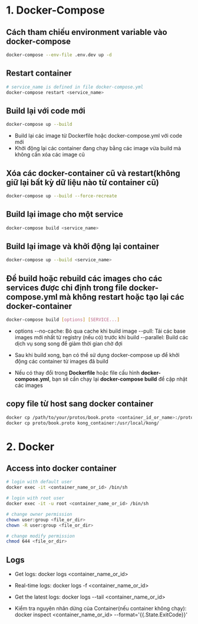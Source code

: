 # 1. Docker-Compose

## Cách tham chiếu environment variable vào docker-compose

```bash
docker-compose --env-file .env.dev up -d
```

## Restart container

```bash
# service_name is defined in file docker-compose.yml
docker-compose restart <service_name>
```

## Build lại với code mới

```bash
docker-compose up --build
```

- Build lại các image từ Dockerfile hoặc docker-compose.yml với code mới
- Khởi động lại các container đang chạy bằng các image vừa build mà không cần xóa các image cũ

## Xóa các docker-container cũ và restart(không giữ lại bất kỳ dữ liệu nào từ container cũ)

```bash
docker-compose up --build --force-recreate
```

## Build lại image cho một service

```bash
docker-compose build <service_name>
```

## Build lại image và khởi động lại container

```bash
docker-compose up --build <service_name>
```

## Để build hoặc rebuild các images cho các services được chỉ định trong file docker-compose.yml mà không restart hoặc tạo lại các docker-container

```bash
docker-compose build [options] [SERVICE...]
```

- options
  --no-cache: Bỏ qua cache khi build image
  --pull: Tải các base images mới nhất từ registry (nếu có) trước khi build
  --parallel: Build các dịch vụ song song để giảm thời gian chờ đợi

- Sau khi build xong, bạn có thể sử dụng docker-compose up để khởi động các container từ images đã build
- Nếu có thay đổi trong **Dockerfile** hoặc file cấu hình **docker-compose.yml**, bạn sẽ cần chạy lại **docker-compose build** để cập nhật các images

## copy file từ host sang docker container

```bash
docker cp /path/to/your/protos/book.proto <container_id_or_name>:/protos/book.proto
docker cp proto/book.proto kong_container:/usr/local/kong/
```

# 2. Docker

## Access into docker container

```bash
# login with default user
docker exec -it <container_name_or_id> /bin/sh

# login with root user
docker exec -it -u root <container_name_or_id> /bin/sh

# change owner permission
chown user:group <file_or_dir>
chown -R user:group <file_or_dir>

# change modify permission
chmod 644 <file_or_dir>
```

## Logs

- Get logs:
  docker logs <container_name_or_id>

- Real-time logs:
  docker logs -f <container_name_or_id>

- Get the latest logs:
  docker logs --tail <container_name_or_id>

- Kiểm tra nguyên nhân dừng của Container(nếu container không chạy):
  docker inspect <container_name_or_id> --format='{{.State.ExitCode}}'
